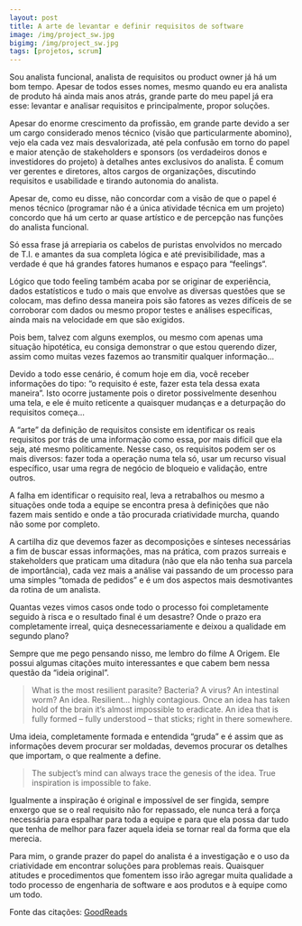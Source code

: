 ```yaml
---
layout: post
title: A arte de levantar e definir requisitos de software
image: /img/project_sw.jpg
bigimg: /img/project_sw.jpg
tags: [projetos, scrum]
---
```


Sou analista funcional, analista de requisitos ou product owner já há um bom tempo. Apesar de todos esses nomes, mesmo quando eu era analista de produto há ainda mais anos atrás, grande parte do meu papel já era esse: levantar e analisar requisitos e principalmente, propor soluções.

Apesar do enorme crescimento da profissão, em grande parte devido a ser um cargo considerado menos técnico (visão que particularmente abomino), vejo ela cada vez mais desvalorizada, até pela confusão em torno do papel e maior atenção de stakeholders e sponsors (os verdadeiros donos e investidores do projeto) à detalhes antes exclusivos do analista. É comum ver gerentes e diretores, altos cargos de organizações, discutindo requisitos e usabilidade e tirando autonomia do analista.

Apesar de, como eu disse, não concordar com a visão de que o papel é menos técnico (programar não é a única atividade técnica em um projeto) concordo que há um certo ar quase artístico e de percepção nas funções do analista funcional.

Só essa frase já arrepiaria os cabelos de puristas envolvidos no mercado de T.I. e amantes da sua completa lógica e até previsibilidade, mas a verdade é que há grandes fatores humanos e espaço para “feelings“.

Lógico que todo feeling também acaba por se originar de experiência, dados estatísticos e tudo o mais que envolve as diversas questões que se colocam, mas defino dessa maneira pois são fatores as vezes difíceis de se corroborar com dados ou mesmo propor testes e análises específicas, ainda mais na velocidade em que são exigidos.

Pois bem, talvez com alguns exemplos, ou mesmo com apenas uma situação hipotética, eu consiga demonstrar o que estou querendo dizer, assim como muitas vezes fazemos ao transmitir qualquer informação…

Devido a todo esse cenário, é comum hoje em dia, você receber informações do tipo: “o requisito é este, fazer esta tela dessa exata maneira”. Isto ocorre justamente pois o diretor possivelmente desenhou uma tela, e ele é muito reticente a quaisquer mudanças e a deturpação do requisitos começa…

A “arte” da definição de requisitos consiste em identificar os reais requisitos por trás de uma informação como essa, por mais difícil que ela seja, até mesmo politicamente. Nesse caso, os requisitos podem ser os mais diversos: fazer toda a operação numa tela só, usar um recurso visual específico, usar uma regra de negócio de bloqueio e validação, entre outros.

A falha em identificar o requisito real, leva a retrabalhos ou mesmo a situações onde toda a equipe se encontra presa à definições que não fazem mais sentido e onde a tão procurada criatividade murcha, quando não some por completo.

A cartilha diz que devemos fazer as decomposições e sínteses necessárias a fim de buscar essas informações, mas na prática, com prazos surreais e stakeholders que praticam uma ditadura (não que ela não tenha sua parcela de importância), cada vez mais a análise vai passando de um processo para uma simples “tomada de pedidos” e é um dos aspectos mais desmotivantes da rotina de um analista.

Quantas vezes vimos casos onde todo o processo foi completamente seguido à risca e o resultado final é um desastre? Onde o prazo era completamente irreal, quiça desnecessariamente e deixou a qualidade em segundo plano?

Sempre que me pego pensando nisso, me lembro do filme A Origem. Ele possui algumas citações muito interessantes e que cabem bem nessa questão da “ideia original”.

> What is the most resilient parasite? Bacteria? A virus? An intestinal worm? An idea. Resilient… highly contagious. Once an idea has taken hold of the brain it’s almost impossible to eradicate. An idea that is fully formed – fully understood – that sticks; right in there somewhere.

Uma ideia, completamente formada e entendida “gruda” e é assim que as informações devem procurar ser moldadas, devemos procurar os detalhes que importam, o que realmente a define.

> The subject’s mind can always trace the genesis of the idea. True inspiration is impossible to fake.

Igualmente a inspiração é original e impossível de ser fingida, sempre enxergo que se o real requisito não for repassado, ele nunca terá a força necessária para espalhar para toda a equipe e para que ela possa dar tudo que tenha de melhor para fazer aquela ideia se tornar real da forma que ela merecia.

Para mim, o grande prazer do papel do analista é a investigação e o uso da criatividade em encontrar soluções para problemas reais. Quaisquer atitudes e procedimentos que fomentem isso irão agregar muita qualidade a todo processo de engenharia de software e aos produtos e à equipe como um todo.

Fonte das citações: [GoodReads](https://www.goodreads.com/work/quotes/13433807-inception-the-shooting-script)